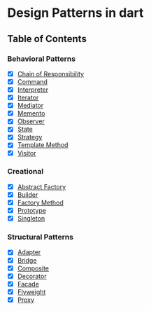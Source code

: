 # Design Patterns in dart

## Table of Contents

### Behavioral Patterns

* [x] [Chain of Responsibility](https://github.com/Ricky-yu/designPatterns-dart/tree/master/chain_of_responsibility)
* [x] [Command](https://github.com/Ricky-yu/designPatterns-dart/tree/master/command)
* [x] [Interpreter](https://github.com/Ricky-yu/designPatterns-dart/tree/master/interpreter)
* [x] [Iterator](https://github.com/Ricky-yu/designPatterns-dart/tree/master/iterator)
* [x] [Mediator](https://github.com/scottt2/design-patterns-in-dart/tree/master/mediator)
* [x] [Memento](https://github.com/scottt2/design-patterns-in-dart/tree/master/memento)
* [x] [Observer](https://github.com/Ricky-yu/designPatterns-dart/tree/master/observer)
* [x] [State](https://github.com/Ricky-yu/designPatterns-dart/tree/master/state)
* [x] [Strategy](https://github.com/Ricky-yu/designPatterns-dart/tree/master/strategy)
* [x] [Template Method](https://github.com/Ricky-yu/designPatterns-dart/tree/master/template_method)
* [x] [Visitor](https://github.com/scottt2/design-patterns-in-dart/tree/master/visitor)

### Creational

* [x] [Abstract Factory](https://github.com/Ricky-yu/designPatterns-dart/tree/master/abstract_factory)
* [x] [Builder](https://github.com/Ricky-yu/designPatterns-dart/tree/master/builder)
* [x] [Factory Method](https://github.com/Ricky-yu/designPatterns-dart/tree/master/factory_method)
* [x] [Prototype](https://github.com/scottt2/design-patterns-in-dart/tree/master/prototype)
* [x] [Singleton](https://github.com/Ricky-yu/designPatterns-dart/tree/master/singleton)

### Structural Patterns

* [x] [Adapter](https://github.com/Ricky-yu/designPatterns-dart/tree/master/adapter)
* [x] [Bridge](https://github.com/Ricky-yu/designPatterns-dart/tree/master/bridge)
* [x] [Composite](https://github.com/Ricky-yu/designPatterns-dart/tree/master/composite)
* [x] [Decorator](https://github.com/Ricky-yu/designPatterns-dart/tree/master/decorator)
* [x] [Facade](https://github.com/Ricky-yu/designPatterns-dart/tree/master/facade)
* [x] [Flyweight](https://github.com/scottt2/design-patterns-in-dart/tree/master/flyweight)
* [x] [Proxy](https://github.com/Ricky-yu/designPatterns-dart/tree/master/proxy)
